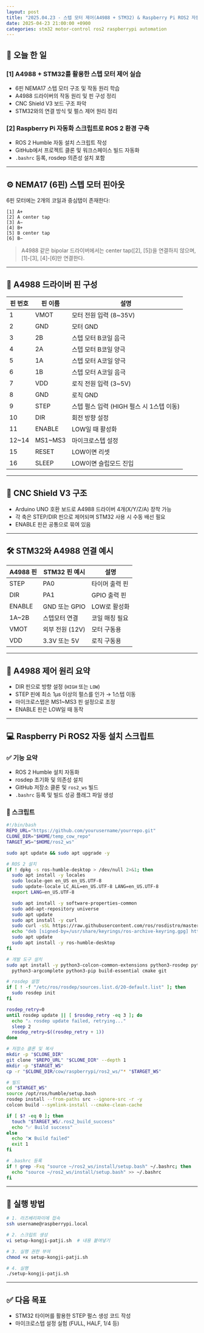```yaml
---
layout: post
title: "2025.04.23 - 스텝 모터 제어(A4988 + STM32) & Raspberry Pi ROS2 자동 설치"
date: 2025-04-23 21:00:00 +0900
categories: stm32 motor-control ros2 raspberrypi automation
---
```


## 📌 오늘 한 일

### [1] A4988 + STM32를 활용한 스텝 모터 제어 실습
- 6핀 NEMA17 스텝 모터 구조 및 작동 원리 학습
- A4988 드라이버의 작동 원리 및 핀 구성 정리
- CNC Shield V3 보드 구조 파악
- STM32와의 연결 방식 및 펄스 제어 원리 정리

### [2] Raspberry Pi 자동화 스크립트로 ROS 2 환경 구축
- ROS 2 Humble 자동 설치 스크립트 작성
- GitHub에서 프로젝트 클론 및 워크스페이스 빌드 자동화
- `.bashrc` 등록, rosdep 의존성 설치 포함

---

## ⚙️ NEMA17 (6핀) 스텝 모터 핀아웃

6핀 모터에는 2개의 코일과 중심탭이 존재한다:

```
[1] A+  
[2] A center tap  
[3] A−  
[4] B+  
[5] B center tap  
[6] B−
```

> A4988 같은 bipolar 드라이버에서는 center tap([2], [5])을 연결하지 않으며, [1]-[3], [4]-[6]만 연결한다.

---

## 🔌 A4988 드라이버 핀 구성

| 핀 번호 | 핀 이름 | 설명 |
|---------|----------|------|
| 1       | VMOT     | 모터 전원 입력 (8~35V) |
| 2       | GND      | 모터 GND |
| 3       | 2B       | 스텝 모터 B코일 음극 |
| 4       | 2A       | 스텝 모터 B코일 양극 |
| 5       | 1A       | 스텝 모터 A코일 양극 |
| 6       | 1B       | 스텝 모터 A코일 음극 |
| 7       | VDD      | 로직 전원 입력 (3~5V) |
| 8       | GND      | 로직 GND |
| 9       | STEP     | 스텝 펄스 입력 (HIGH 펄스 시 1스텝 이동) |
| 10      | DIR      | 회전 방향 설정 |
| 11      | ENABLE   | LOW일 때 활성화 |
| 12~14   | MS1~MS3  | 마이크로스텝 설정 |
| 15      | RESET    | LOW이면 리셋 |
| 16      | SLEEP    | LOW이면 슬립모드 진입 |

---

## 🧱 CNC Shield V3 구조

- Arduino UNO 호환 보드로 A4988 드라이버 4개(X/Y/Z/A) 장착 가능
- 각 축은 STEP/DIR 핀으로 제어되며 STM32 사용 시 수동 배선 필요
- ENABLE 핀은 공통으로 묶여 있음

---

## 🛠️ STM32와 A4988 연결 예시

| A4988 핀 | STM32 핀 예시  | 설명           |
|----------|----------------|----------------|
| STEP     | PA0            | 타이머 출력 핀 |
| DIR      | PA1            | GPIO 출력 핀   |
| ENABLE   | GND 또는 GPIO  | LOW로 활성화   |
| 1A~2B    | 스텝모터 연결  | 코일 매칭 필요 |
| VMOT     | 외부 전원 (12V)| 모터 구동용    |
| VDD      | 3.3V 또는 5V   | 로직 구동용    |

---

## 🔄 A4988 제어 원리 요약

- DIR 핀으로 방향 설정 (`HIGH` 또는 `LOW`)
- STEP 핀에 최소 1μs 이상의 펄스를 인가 → 1스텝 이동
- 마이크로스텝은 MS1~MS3 핀 설정으로 조정
- ENABLE 핀은 LOW일 때 동작
---

## 💻 Raspberry Pi ROS2 자동 설치 스크립트

### ✅ 기능 요약

- ROS 2 Humble 설치 자동화
- rosdep 초기화 및 의존성 설치
- GitHub 저장소 클론 및 `ros2_ws` 빌드
- `.bashrc` 등록 및 빌드 성공 플래그 파일 생성

### 🔧 스크립트

```bash
#!/bin/bash
REPO_URL="https://github.com/yourusername/yourrepo.git"
CLONE_DIR="$HOME/temp_cow_repo"
TARGET_WS="$HOME/ros2_ws"

sudo apt update && sudo apt upgrade -y

# ROS 2 설치
if ! dpkg -s ros-humble-desktop > /dev/null 2>&1; then
  sudo apt install -y locales
  sudo locale-gen en_US en_US.UTF-8
  sudo update-locale LC_ALL=en_US.UTF-8 LANG=en_US.UTF-8
  export LANG=en_US.UTF-8

  sudo apt install -y software-properties-common
  sudo add-apt-repository universe
  sudo apt update
  sudo apt install -y curl
  sudo curl -sSL https://raw.githubusercontent.com/ros/rosdistro/master/ros.asc | sudo tee /usr/share/keyrings/ros-archive-keyring.gpg > /dev/null
  echo "deb [signed-by=/usr/share/keyrings/ros-archive-keyring.gpg] http://packages.ros.org/ros2/ubuntu $(. /etc/os-release && echo $UBUNTU_CODENAME) main" | sudo tee /etc/apt/sources.list.d/ros2.list > /dev/null
  sudo apt update
  sudo apt install -y ros-humble-desktop
fi

# 개발 도구 설치
sudo apt install -y python3-colcon-common-extensions python3-rosdep python3-vcstool \
  python3-argcomplete python3-pip build-essential cmake git

# rosdep 설정
if [ ! -f "/etc/ros/rosdep/sources.list.d/20-default.list" ]; then
  sudo rosdep init
fi

rosdep_retry=0
until rosdep update || [ $rosdep_retry -eq 3 ]; do
  echo "⚠️ rosdep update failed, retrying..."
  sleep 2
  rosdep_retry=$((rosdep_retry + 1))
done

# 저장소 클론 및 복사
mkdir -p "$CLONE_DIR"
git clone "$REPO_URL" "$CLONE_DIR" --depth 1
mkdir -p "$TARGET_WS"
cp -r "$CLONE_DIR/cow/raspberrypi/ros2_ws/"* "$TARGET_WS"

# 빌드
cd "$TARGET_WS"
source /opt/ros/humble/setup.bash
rosdep install --from-paths src --ignore-src -r -y
colcon build --symlink-install --cmake-clean-cache

if [ $? -eq 0 ]; then
  touch "$TARGET_WS/.ros2_build_success"
  echo "✅ Build success"
else
  echo "❌ Build failed"
  exit 1
fi

# .bashrc 등록
if ! grep -Fxq "source ~/ros2_ws/install/setup.bash" ~/.bashrc; then
  echo "source ~/ros2_ws/install/setup.bash" >> ~/.bashrc
fi
```

---

## 🚀 실행 방법

```bash
# 1. 라즈베리파이에 접속
ssh username@raspberrypi.local

# 2. 스크립트 생성
vi setup-kongji-patji.sh  # 내용 붙여넣기

# 3. 실행 권한 부여
chmod +x setup-kongji-patji.sh

# 4. 실행
./setup-kongji-patji.sh
```

---

## ✅ 다음 목표
- STM32 타이머를 활용한 STEP 펄스 생성 코드 작성
- 마이크로스텝 설정 실험 (FULL, HALF, 1/4 등)
